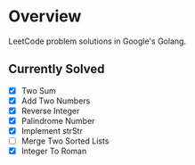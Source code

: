 # Overview
LeetCode problem solutions in Google's Golang.

## Currently Solved
- [x] Two Sum
- [x] Add Two Numbers
- [x] Reverse Integer
- [x] Palindrome Number
- [x] Implement strStr 
- [ ] Merge Two Sorted Lists
- [X] Integer To Roman
